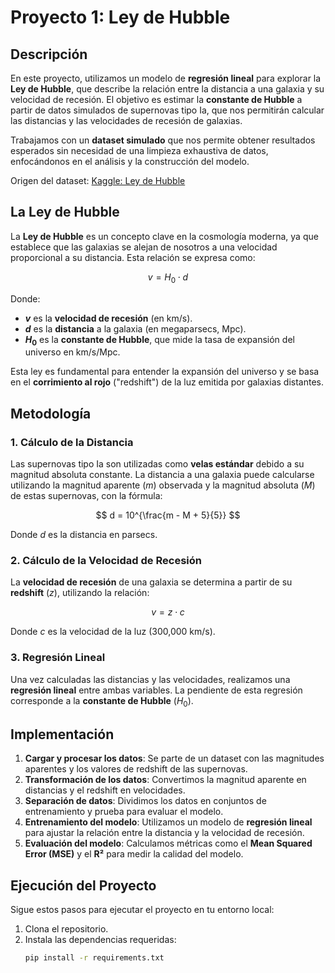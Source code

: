 # Proyecto 1: Ley de Hubble

## Descripción
En este proyecto, utilizamos un modelo de **regresión lineal** para explorar la **Ley de Hubble**, que describe la relación entre la distancia a una galaxia y su velocidad de recesión. El objetivo es estimar la **constante de Hubble** a partir de datos simulados de supernovas tipo Ia, que nos permitirán calcular las distancias y las velocidades de recesión de galaxias.

Trabajamos con un **dataset simulado** que nos permite obtener resultados esperados sin necesidad de una limpieza exhaustiva de datos, enfocándonos en el análisis y la construcción del modelo.

Origen del dataset: [Kaggle: Ley de Hubble](https://www.kaggle.com/datasets/austinhinkel/hubble-law-astronomy-lab/data)

## La Ley de Hubble

La **Ley de Hubble** es un concepto clave en la cosmología moderna, ya que establece que las galaxias se alejan de nosotros a una velocidad proporcional a su distancia. Esta relación se expresa como:

$$
v = H_0 \cdot d
$$

Donde:
- **$v$** es la **velocidad de recesión** (en km/s).
- **$d$** es la **distancia** a la galaxia (en megaparsecs, Mpc).
- **$H_0$** es la **constante de Hubble**, que mide la tasa de expansión del universo en km/s/Mpc.

Esta ley es fundamental para entender la expansión del universo y se basa en el **corrimiento al rojo** ("redshift") de la luz emitida por galaxias distantes.

## Metodología

### 1. Cálculo de la Distancia
Las supernovas tipo Ia son utilizadas como **velas estándar** debido a su magnitud absoluta constante. La distancia a una galaxia puede calcularse utilizando la magnitud aparente ($m$) observada y la magnitud absoluta ($M$) de estas supernovas, con la fórmula:

$$
d = 10^{\frac{m - M + 5}{5}}
$$

Donde $d$ es la distancia en parsecs.

### 2. Cálculo de la Velocidad de Recesión
La **velocidad de recesión** de una galaxia se determina a partir de su **redshift** ($z$), utilizando la relación:

$$
v = z \cdot c
$$

Donde $c$ es la velocidad de la luz (300,000 km/s).

### 3. Regresión Lineal
Una vez calculadas las distancias y las velocidades, realizamos una **regresión lineal** entre ambas variables. La pendiente de esta regresión corresponde a la **constante de Hubble** ($H_0$).

## Implementación

1. **Cargar y procesar los datos**: Se parte de un dataset con las magnitudes aparentes y los valores de redshift de las supernovas.
2. **Transformación de los datos**: Convertimos la magnitud aparente en distancias y el redshift en velocidades.
3. **Separación de datos**: Dividimos los datos en conjuntos de entrenamiento y prueba para evaluar el modelo.
4. **Entrenamiento del modelo**: Utilizamos un modelo de **regresión lineal** para ajustar la relación entre la distancia y la velocidad de recesión.
5. **Evaluación del modelo**: Calculamos métricas como el **Mean Squared Error (MSE)** y el **R²** para medir la calidad del modelo.

## Ejecución del Proyecto

Sigue estos pasos para ejecutar el proyecto en tu entorno local:

1. Clona el repositorio.
2. Instala las dependencias requeridas:
   ```bash
   pip install -r requirements.txt
